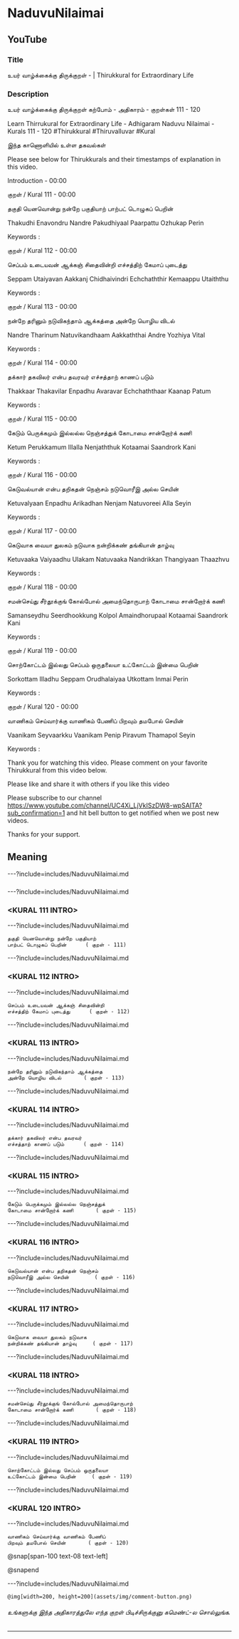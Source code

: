 # NaduvuNilaimai 

## YouTube 


### Title 


உயர் வாழ்க்கைக்கு திருக்குறள் - <ADHIGARAM> | Thirukkural for Extraordinary Life  


### Description 


உயர் வாழ்க்கைக்கு திருக்குறள் கற்போம் - அதிகாரம் <ADHIGARAM> - குறள்கள் 111 - 120  


Learn Thirrukural for Extraordinary Life - Adhigaram Naduvu Nilaimai - Kurals 111 - 120 #Thirukkural #Thiruvalluvar #Kural  


இந்த காணொளியில் உள்ள தகவல்கள் 


<THUMBNAIL POINTS> 


Please see below for Thirukkurals  and their timestamps of explanation in this video. 


Introduction - 00:00 


குறள் / Kural 111 - 00:00 

தகுதி யெனவொன்று நன்றே பகுதியாற்
பாற்பட் டொழுகப் பெறின்		

Thakudhi Enavondru  Nandre  Pakudhiyaal
Paarpattu  Ozhukap  Perin 		

Keywords : 

குறள் / Kural 112 - 00:00 

செப்பம் உடையவன் ஆக்கஞ் சிதைவின்றி
எச்சத்திற் கேமாப் புடைத்து		

Seppam Utaiyavan  Aakkanj  Chidhaivindri
Echchaththir  Kemaappu  Utaiththu 		

Keywords : 

குறள் / Kural 113 - 00:00 

நன்றே தரினும் நடுவிகந்தாம் ஆக்கத்தை
அன்றே யொழிய விடல்		

Nandre Tharinum  Natuvikandhaam  Aakkaththai
Andre  Yozhiya  Vital 		

Keywords : 

குறள் / Kural 114 - 00:00 

தக்கார் தகவிலர் என்ப தவரவர் 
எச்சத்தாற் காணப் படும்		

Thakkaar Thakavilar  Enpadhu  Avaravar
Echchaththaar  Kaanap  Patum 		

Keywords : 

குறள் / Kural 115 - 00:00 

கேடும் பெருக்கமும் இல்லல்ல நெஞ்சத்துக்
கோடாமை சான்றோர்க் கணி		

Ketum Perukkamum  Illalla  Nenjaththuk
Kotaamai  Saandrork  Kani 		

Keywords : 

குறள் / Kural 116 - 00:00 

கெடுவல்யான் என்ப தறிகதன் நெஞ்சம்
நடுவொரீஇ அல்ல செயின்		

Ketuvalyaan Enpadhu  Arikadhan  Nenjam
Natuvoreei  Alla  Seyin 		

Keywords : 

குறள் / Kural 117 - 00:00 

கெடுவாக வையா துலகம் நடுவாக
நன்றிக்கண் தங்கியான் தாழ்வு		

Ketuvaaka Vaiyaadhu  Ulakam  Natuvaaka
Nandrikkan  Thangiyaan  Thaazhvu 		

Keywords : 

குறள் / Kural 118 - 00:00 

சமன்செய்து சீர்தூக்குங் கோல்போல் அமைந்தொருபாற்
கோடாமை சான்றோர்க் கணி		

Samanseydhu Seerdhookkung  Kolpol  Amaindhorupaal
Kotaamai  Saandrork  Kani 		

Keywords : 

குறள் / Kural 119 - 00:00 

சொற்கோட்டம் இல்லது செப்பம் ஒருதலையா
உட்கோட்டம் இன்மை பெறின்		

Sorkottam Illadhu  Seppam  Orudhalaiyaa
Utkottam  Inmai  Perin 		

Keywords : 

குறள் / Kural 120 - 00:00 

வாணிகம் செய்வார்க்கு வாணிகம் பேணிப்
பிறவும் தமபோல் செயின்		

Vaanikam Seyvaarkku  Vaanikam  Penip
Piravum  Thamapol  Seyin 		

Keywords : 



Thank you for watching this video. Please comment on your favorite Thirukkural from this video below. 


Please like and share it with others if you like this video 


Please subscribe to our channel https://www.youtube.com/channel/UC4Xi_LjVkISzDW8-wpSAITA?sub_confirmation=1 and hit bell button to get notified when we post new videos. 


Thanks for your support. 


## Meaning 

---?include=includes/NaduvuNilaimai.md 

### <ADHIGHARAM INTRO> 

---?include=includes/NaduvuNilaimai.md 

### <KURAL 111 INTRO> 

---?include=includes/NaduvuNilaimai.md 

```
தகுதி யெனவொன்று நன்றே பகுதியாற்
பாற்பட் டொழுகப் பெறின்		( குறள் - 111)
```
---?include=includes/NaduvuNilaimai.md 

### <KURAL 112 INTRO> 

---?include=includes/NaduvuNilaimai.md 

```
செப்பம் உடையவன் ஆக்கஞ் சிதைவின்றி
எச்சத்திற் கேமாப் புடைத்து		( குறள் - 112)
```
---?include=includes/NaduvuNilaimai.md 

### <KURAL 113 INTRO> 

---?include=includes/NaduvuNilaimai.md 

```
நன்றே தரினும் நடுவிகந்தாம் ஆக்கத்தை
அன்றே யொழிய விடல்		( குறள் - 113)
```
---?include=includes/NaduvuNilaimai.md 

### <KURAL 114 INTRO> 

---?include=includes/NaduvuNilaimai.md 

```
தக்கார் தகவிலர் என்ப தவரவர் 
எச்சத்தாற் காணப் படும்		( குறள் - 114)
```
---?include=includes/NaduvuNilaimai.md 

### <KURAL 115 INTRO> 

---?include=includes/NaduvuNilaimai.md 

```
கேடும் பெருக்கமும் இல்லல்ல நெஞ்சத்துக்
கோடாமை சான்றோர்க் கணி		( குறள் - 115)
```
---?include=includes/NaduvuNilaimai.md 

### <KURAL 116 INTRO> 

---?include=includes/NaduvuNilaimai.md 

```
கெடுவல்யான் என்ப தறிகதன் நெஞ்சம்
நடுவொரீஇ அல்ல செயின்		( குறள் - 116)
```
---?include=includes/NaduvuNilaimai.md 

### <KURAL 117 INTRO> 

---?include=includes/NaduvuNilaimai.md 

```
கெடுவாக வையா துலகம் நடுவாக
நன்றிக்கண் தங்கியான் தாழ்வு		( குறள் - 117)
```
---?include=includes/NaduvuNilaimai.md 

### <KURAL 118 INTRO> 

---?include=includes/NaduvuNilaimai.md 

```
சமன்செய்து சீர்தூக்குங் கோல்போல் அமைந்தொருபாற்
கோடாமை சான்றோர்க் கணி		( குறள் - 118)
```
---?include=includes/NaduvuNilaimai.md 

### <KURAL 119 INTRO> 

---?include=includes/NaduvuNilaimai.md 

```
சொற்கோட்டம் இல்லது செப்பம் ஒருதலையா
உட்கோட்டம் இன்மை பெறின்		( குறள் - 119)
```
---?include=includes/NaduvuNilaimai.md 

### <KURAL 120 INTRO> 

---?include=includes/NaduvuNilaimai.md 

```
வாணிகம் செய்வார்க்கு வாணிகம் பேணிப்
பிறவும் தமபோல் செயின்		( குறள் - 120)
```
@snap[span-100 text-08 text-left]
<div class="conclusion" >
<CONCLUSION>

</div>

@snapend


---?include=includes/NaduvuNilaimai.md 


`@img[width=200, height=200](assets/img/comment-button.png)` 


###### உங்களுக்கு இந்த அதிகாரத்துலே எந்த குறள் பிடிச்சிருக்குனு கமெண்ட்-ல சொல்லுங்க. 


--- 


